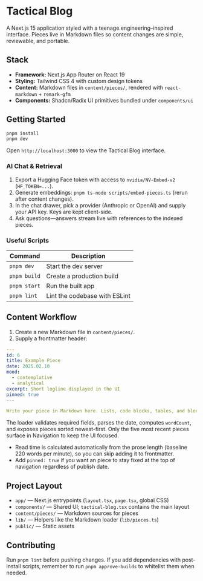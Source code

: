 # Tactical Blog

A Next.js 15 application styled with a teenage.engineering–inspired interface. Pieces live in Markdown files so content changes are simple, reviewable, and portable.

## Stack

- **Framework:** Next.js App Router on React 19
- **Styling:** Tailwind CSS 4 with custom design tokens
- **Content:** Markdown files in `content/pieces/`, rendered with `react-markdown` + `remark-gfm`
- **Components:** Shadcn/Radix UI primitives bundled under `components/ui`

## Getting Started

```bash
pnpm install
pnpm dev
```

Open `http://localhost:3000` to view the Tactical Blog interface.

### AI Chat & Retrieval

1. Export a Hugging Face token with access to `nvidia/NV-Embed-v2` (`HF_TOKEN=...`).
2. Generate embeddings: `pnpm ts-node scripts/embed-pieces.ts` (rerun after content changes).
3. In the chat drawer, pick a provider (Anthropic or OpenAI) and supply your API key. Keys are kept client-side.
4. Ask questions—answers stream live with references to the indexed pieces.

### Useful Scripts

| Command        | Description                                  |
| -------------- | -------------------------------------------- |
| `pnpm dev`     | Start the dev server                         |
| `pnpm build`   | Create a production build                    |
| `pnpm start`   | Run the built app                            |
| `pnpm lint`    | Lint the codebase with ESLint                |

## Content Workflow

1. Create a new Markdown file in `content/pieces/`.
2. Supply a frontmatter header:

```yaml
---
id: 6
title: Example Piece
date: 2025.02.10
mood:
  - contemplative
  - analytical
excerpt: Short logline displayed in the UI
pinned: true
---

Write your piece in Markdown here. Lists, code blocks, tables, and blockquotes are supported.
```

The loader validates required fields, parses the date, computes `wordCount`, and exposes pieces sorted newest-first. Only the five most recent pieces surface in Navigation to keep the UI focused.

- Read time is calculated automatically from the prose length (baseline 220 words per minute), so you can skip adding it to frontmatter.
- Add `pinned: true` if you want an piece to stay fixed at the top of navigation regardless of publish date.

## Project Layout

- `app/` — Next.js entrypoints (`layout.tsx`, `page.tsx`, global CSS)
- `components/` — Shared UI; `tactical-blog.tsx` contains the main layout
- `content/pieces/` — Markdown sources for pieces
- `lib/` — Helpers like the Markdown loader (`lib/pieces.ts`)
- `public/` — Static assets

## Contributing

Run `pnpm lint` before pushing changes. If you add dependencies with post-install scripts, remember to run `pnpm approve-builds` to whitelist them when needed.
